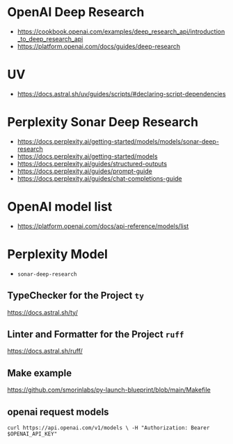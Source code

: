 # OpenAI Deep Research
- https://cookbook.openai.com/examples/deep_research_api/introduction_to_deep_research_api
- https://platform.openai.com/docs/guides/deep-research

# UV
- https://docs.astral.sh/uv/guides/scripts/#declaring-script-dependencies

# Perplexity Sonar Deep Research
- https://docs.perplexity.ai/getting-started/models/models/sonar-deep-research
- https://docs.perplexity.ai/getting-started/models
- https://docs.perplexity.ai/guides/structured-outputs
- https://docs.perplexity.ai/guides/prompt-guide
- https://docs.perplexity.ai/guides/chat-completions-guide

# OpenAI model list
- https://platform.openai.com/docs/api-reference/models/list

# Perplexity Model
- `sonar-deep-research`

## TypeChecker for the Project `ty`
https://docs.astral.sh/ty/

## Linter and Formatter for the Project `ruff`
https://docs.astral.sh/ruff/

## Make example
https://github.com/smorinlabs/py-launch-blueprint/blob/main/Makefile


## openai request models
`curl https://api.openai.com/v1/models \
  -H "Authorization: Bearer $OPENAI_API_KEY"`
